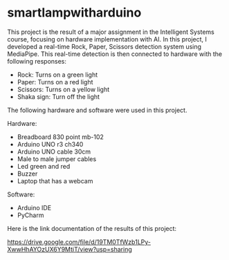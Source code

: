 # smartlampwitharduino

This project is the result of a major assignment in the Intelligent Systems course, focusing on hardware implementation with AI. In this project, I developed a real-time Rock, Paper, Scissors detection system using MediaPipe. This real-time detection is then connected to hardware with the following responses:

- Rock: Turns on a green light
- Paper: Turns on a red light
- Scissors: Turns on a yellow light
- Shaka sign: Turn off the light

The following hardware and software were used in this project.

Hardware:
- Breadboard 830 point mb-102
- Arduino UNO r3 ch340
- Arduino UNO cable 30cm
- Male to male jumper cables
- Led green and red
- Buzzer
- Laptop that has a webcam
  
Software:
- Arduino IDE
- PyCharm

Here is the link documentation of the results of this project:

https://drive.google.com/file/d/19TM0TfWzb1LPy-XwwHhAYOzUX6Y9MtiT/view?usp=sharing
